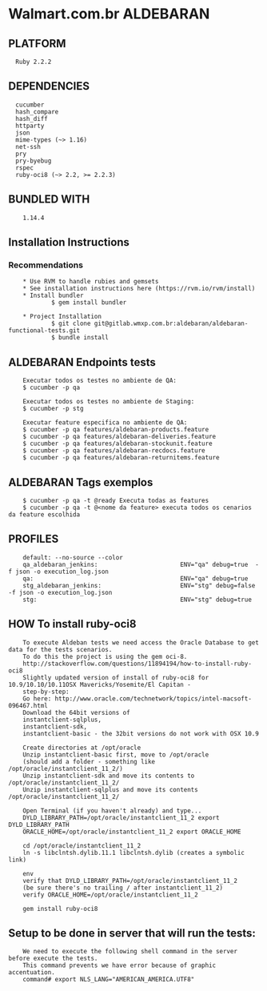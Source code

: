 
# Walmart.com.br ALDEBARAN

## PLATFORM
      Ruby 2.2.2
## DEPENDENCIES
      cucumber
      hash_compare
      hash_diff
      httparty
      json
      mime-types (~> 1.16)
      net-ssh
      pry
      pry-byebug
      rspec
      ruby-oci8 (~> 2.2, >= 2.2.3)
## BUNDLED WITH
        1.14.4
## Installation Instructions
### Recommendations
        * Use RVM to handle rubies and gemsets
        * See installation instructions here (https://rvm.io/rvm/install)
        * Install bundler
                $ gem install bundler

        * Project Installation
                $ git clone git@gitlab.wmxp.com.br:aldebaran/aldebaran-functional-tests.git
                $ bundle install

## ALDEBARAN Endpoints tests
        Executar todos os testes no ambiente de QA:
        $ cucumber -p qa

        Executar todos os testes no ambiente de Staging:
        $ cucumber -p stg

        Executar feature especifica no ambiente de QA:
        $ cucumber -p qa features/aldebaran-products.feature
        $ cucumber -p qa features/aldebaran-deliveries.feature
        $ cucumber -p qa features/aldebaran-stockunit.feature
        $ cucumber -p qa features/aldebaran-recdocs.feature
        $ cucumber -p qa features/aldebaran-returnitems.feature

## ALDEBARAN Tags exemplos

        $ cucumber -p qa -t @ready Executa todas as features
        $ cucumber -p qa -t @<nome da feature> executa todos os cenarios da feature escolhida

## PROFILES

        default: --no-source --color
        qa_aldebaran_jenkins:                       ENV="qa" debug=true  -f json -o execution_log.json
        qa:                                         ENV="qa" debug=true
        stg_aldebaran_jenkins:                      ENV="stg" debug=false  -f json -o execution_log.json
        stg:                                        ENV="stg" debug=true

## HOW To install ruby-oci8
        To execute Aldeban tests we need access the Oracle Database to get data for the tests scenarios.
        To do this the project is using the gem oci-8.
        http://stackoverflow.com/questions/11894194/how-to-install-ruby-oci8
        Slightly updated version of install of ruby-oci8 for 10.9/10.10/10.11OSX Mavericks/Yosemite/El Capitan -
        step-by-step:
        Go here: http://www.oracle.com/technetwork/topics/intel-macsoft-096467.html
        Download the 64bit versions of
        instantclient-sqlplus,
        instantclient-sdk,
        instantclient-basic - the 32bit versions do not work with OSX 10.9

        Create directories at /opt/oracle
        Unzip instantclient-basic first, move to /opt/oracle
        (should add a folder - something like /opt/oracle/instantclient_11_2/)
        Unzip instantclient-sdk and move its contents to /opt/oracle/instantclient_11_2/
        Unzip instantclient-sqlplus and move its contents /opt/oracle/instantclient_11_2/

        Open Terminal (if you haven't already) and type...
        DYLD_LIBRARY_PATH=/opt/oracle/instantclient_11_2 export DYLD_LIBRARY_PATH
        ORACLE_HOME=/opt/oracle/instantclient_11_2 export ORACLE_HOME

        cd /opt/oracle/instantclient_11_2
        ln -s libclntsh.dylib.11.1 libclntsh.dylib (creates a symbolic link)

        env
        verify that DYLD_LIBRARY_PATH=/opt/oracle/instantclient_11_2
        (be sure there's no trailing / after instantclient_11_2)
        verify ORACLE_HOME=/opt/oracle/instantclient_11_2

        gem install ruby-oci8

## Setup to be done in server that will run the tests:
        We need to execute the following shell command in the server before execute the tests.
        This command prevents we have error because of graphic accentuation.
        command# export NLS_LANG="AMERICAN_AMERICA.UTF8"
